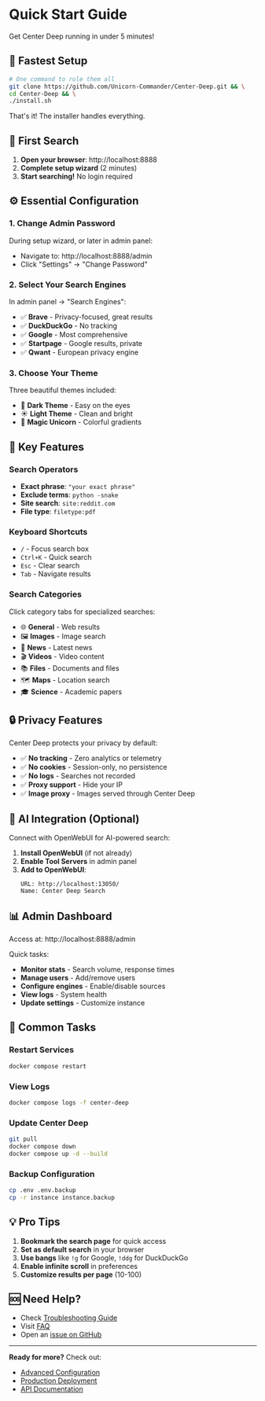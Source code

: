 # Quick Start Guide

Get Center Deep running in under 5 minutes!

## 🚀 Fastest Setup

```bash
# One command to rule them all
git clone https://github.com/Unicorn-Commander/Center-Deep.git && \
cd Center-Deep && \
./install.sh
```

That's it! The installer handles everything.

## 🌊 First Search

1. **Open your browser**: http://localhost:8888
2. **Complete setup wizard** (2 minutes)
3. **Start searching!** No login required

## ⚙️ Essential Configuration

### 1. Change Admin Password

During setup wizard, or later in admin panel:
- Navigate to: http://localhost:8888/admin
- Click "Settings" → "Change Password"

### 2. Select Your Search Engines

In admin panel → "Search Engines":
- ✅ **Brave** - Privacy-focused, great results
- ✅ **DuckDuckGo** - No tracking
- ✅ **Google** - Most comprehensive
- ✅ **Startpage** - Google results, private
- ✅ **Qwant** - European privacy engine

### 3. Choose Your Theme

Three beautiful themes included:
- 🌙 **Dark Theme** - Easy on the eyes
- ☀️ **Light Theme** - Clean and bright
- 🦄 **Magic Unicorn** - Colorful gradients

## 🎯 Key Features

### Search Operators

- **Exact phrase**: `"your exact phrase"`
- **Exclude terms**: `python -snake`
- **Site search**: `site:reddit.com`
- **File type**: `filetype:pdf`

### Keyboard Shortcuts

- `/` - Focus search box
- `Ctrl+K` - Quick search
- `Esc` - Clear search
- `Tab` - Navigate results

### Search Categories

Click category tabs for specialized searches:
- 🌐 **General** - Web results
- 🖼️ **Images** - Image search
- 📰 **News** - Latest news
- 🎬 **Videos** - Video content
- 📚 **Files** - Documents and files
- 🗺️ **Maps** - Location search
- 🎓 **Science** - Academic papers

## 🔒 Privacy Features

Center Deep protects your privacy by default:

- ✅ **No tracking** - Zero analytics or telemetry
- ✅ **No cookies** - Session-only, no persistence
- ✅ **No logs** - Searches not recorded
- ✅ **Proxy support** - Hide your IP
- ✅ **Image proxy** - Images served through Center Deep

## 🤖 AI Integration (Optional)

Connect with OpenWebUI for AI-powered search:

1. **Install OpenWebUI** (if not already)
2. **Enable Tool Servers** in admin panel
3. **Add to OpenWebUI**:
   ```
   URL: http://localhost:13050/
   Name: Center Deep Search
   ```

## 📊 Admin Dashboard

Access at: http://localhost:8888/admin

Quick tasks:
- **Monitor stats** - Search volume, response times
- **Manage users** - Add/remove users
- **Configure engines** - Enable/disable sources
- **View logs** - System health
- **Update settings** - Customize instance

## 🚨 Common Tasks

### Restart Services

```bash
docker compose restart
```

### View Logs

```bash
docker compose logs -f center-deep
```

### Update Center Deep

```bash
git pull
docker compose down
docker compose up -d --build
```

### Backup Configuration

```bash
cp .env .env.backup
cp -r instance instance.backup
```

## 💡 Pro Tips

1. **Bookmark the search page** for quick access
2. **Set as default search** in your browser
3. **Use bangs** like `!g` for Google, `!ddg` for DuckDuckGo
4. **Enable infinite scroll** in preferences
5. **Customize results per page** (10-100)

## 🆘 Need Help?

- Check [Troubleshooting Guide](troubleshooting.md)
- Visit [FAQ](faq.md)
- Open an [issue on GitHub](https://github.com/Unicorn-Commander/Center-Deep/issues)

---

**Ready for more?** Check out:
- [Advanced Configuration](configuration.md)
- [Production Deployment](production.md)
- [API Documentation](api.md)
